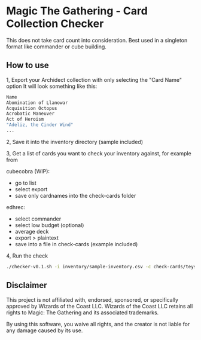 # Magic The Gathering - Card Collection Checker

This does not take card count into consideration. Best used in a singleton format like commander or cube building.

## How to use

1, Export your Archidect collection with only selecting the "Card Name" option
It will look something like this:
```sh
Name
Abomination of Llanowar
Acquisition Octopus
Acrobatic Maneuver
Act of Heroism
"Adeliz, the Cinder Wind"
...
```

2, Save it into the inventory directory
(sample included)

3, Get a list of cards you want to check your inventory against, for example from 

cubecobra (WIP):
- go to list
- select export
- save only cardnames into the check-cards folder

edhrec:
- select commander
- select low budget (optional)
- average deck
- export > plaintext
- save into a file in check-cards (example included)

4, Run the check
```sh
./checker-v0.1.sh -i inventory/sample-inventory.csv -c check-cards/teysa-karlov-budget.txt
```

## Disclaimer

This project is not affiliated with, endorsed, sponsored, or specifically approved by Wizards of the Coast LLC. Wizards of the Coast LLC retains all rights to Magic: The Gathering and its associated trademarks.  

By using this software, you waive all rights, and the creator is not liable for any damage caused by its use.
